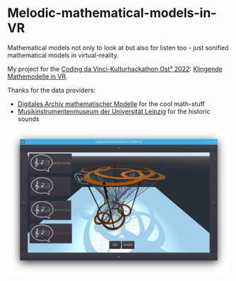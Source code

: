 # Melodic-mathematical-models-in-VR
Mathematical models not only to look at but also for listen too - just sonified mathematical models in virtual-reality.

My project for the [Coding da Vinci-Kulturhackathon Ost³ 2022](https://codingdavinci.de/de/events/ost3-2022):  [Klingende Mathemodelle in VR](https://codingdavinci.de/de/projekte/klingende-mathemodelle-vr).

Thanks for the data providers:
* [Digitales Archiv mathematischer Modelle](https://codingdavinci.de/de/daten/digitales-archiv-mathematischer-modelle) for the cool math-stuff
* [Musikinstrumentenmuseum der Universität Leipzig](https://codingdavinci.de/de/daten/vier-musikinstrumente-aus-vier-jahrhunderten-multimodale-forschungsdaten) for the historic sounds

![Screenshot.png](Screenshot.png)


